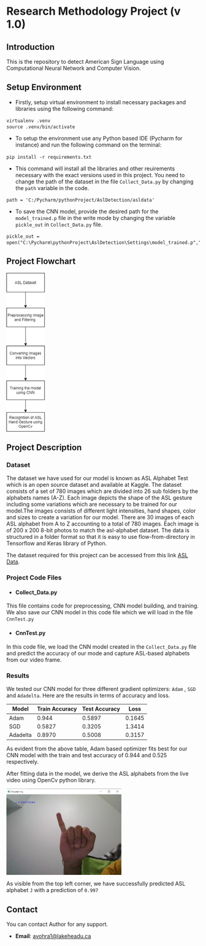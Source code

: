 # Research Methodology Project (v 1.0)

## Introduction

This is the repository to detect American Sign Language using Computational Neural Network and Computer Vision. 

## Setup Environment

* Firstly, setup virtual environment to install necessary packages and libraries using the following command:

```
virtualenv .venv
source .venv/bin/activate
```

* To setup the environment use any Python based IDE (Pycharm for instance) and run the following command on the terminal:

`pip install -r requirements.txt`

* This command will install all the libraries and other reuirements necessary with the exact versions used in this project. You need to change the path of the dataset in the file `Collect_Data.py` by changing the `path` variable in the code.

```
path = 'C:/Pycharm/pythonProject/AslDetection/asldata'
```

* To save the CNN model, provide the desired path for the `model_trained.p` file in the write mode by changing the variable `pickle_out` in `Collect_Data.py` file.

```
pickle_out = open("C:\Pycharm\pythonProject\AslDetection\Settings\model_trained.p","wb")
```

## Project Flowchart

<img src="https://github.com/aryanvohra/RM_AslDetection/blob/main/Images/CNN_Architecture.png" align="center"  width="100" />

## Project Description

### Dataset

The dataset we have used for our model is known as ASL Alphabet Test which is an open source dataset and available at Kaggle. The dataset consists of a set of 780 images which are divided into 26 sub folders by the alphabets names (A-Z). Each image depicts the shape of the ASL gesture including some variations which are necessary to be trained for our model.The images consists of different light intensities, hand shapes, color and sizes to create a variation for our model. There are 30 images of each ASL alphabet from A to Z accounting to a total of 780 images. Each image is of 200 x 200 8-bit photos to match the asl-alphabet dataset. The data is structured in a folder format so that it is easy to use flow-from-directory in Tensorflow and Keras library of Python.

The dataset required for this project can be accessed from this link [ASL Data](https://github.com/aryanvohra/RM_AslDetection/tree/main/asldata). 

### Project Code Files

* #### Collect_Data.py

This file contains code for preprocessing, CNN model building, and training. We also save our CNN model in this code file which we will load in the file `CnnTest.py`

* #### CnnTest.py

In this code file, we load the CNN model created in the `Collect_Data.py` file and predict the accuracy of our mode and capture ASL-based alphabets from our video frame.

### Results

We tested our CNN model for three different gradient optimizers: `Adam` , `SGD` and `Adadelta`. Here are the results in terms of accuracy and loss.

Model    | Train Accuracy | Test Accuracy | Loss      | 
---      | ---            | ---           | ---       |            
Adam     | 0.944          |  0.5897       | 0.1645    |       
SGD      | 0.5827         |  0.3205       | 1.3414    |         
Adadelta | 0.8970         |  0.5008       | 0.3157    |           

As evident from the above table, Adam based optimizer fits best for our CNN model with the train and test accuracy of 0.944 and 0.525 respectively.


After fitting data in the model, we derive the ASL alphabets from the live video using OpenCv python library.


<img src="https://github.com/aryanvohra/RM_AslDetection/blob/main/Images/ASL_Symbol.png" align="center"  width="300" />

As visible from the top left corner, we have successfully predicted ASL alphabet `J` with a prediction of `0.997`


## Contact

You can contact Author for any support.
* __Email__: [avohra1@lakeheadu.ca](mailto:avohra1@lakeheadu.ca?subject=[GitHub]%20Source%20Han%20Sans)



